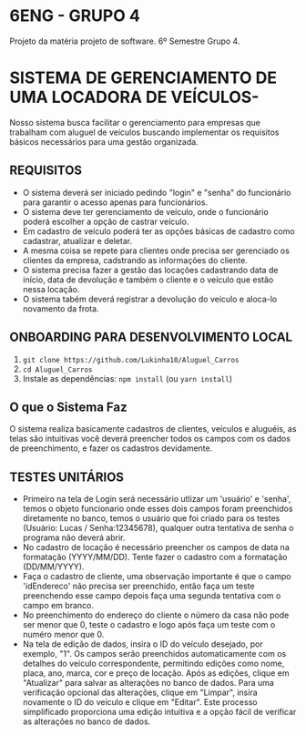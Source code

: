 # 6ENG - GRUPO 4
Projeto da matéria projeto de software. 6º Semestre Grupo 4.

# SISTEMA DE GERENCIAMENTO DE UMA LOCADORA DE VEÍCULOS-
  Nosso sistema busca facilitar o gerenciamento para empresas que trabalham com aluguel de veículos buscando implementar os requisitos básicos necessários para uma gestão organizada.

## REQUISITOS
- O sistema deverá ser iniciado pedindo "login" e "senha" do funcionário para garantir o acesso apenas para funcionários.
- O sistema deve ter gerenciamento de veículo, onde o funcionário poderá escolher a opção de castrar veículo.
- Em cadastro de veículo poderá ter as opções básicas de cadastro como cadastrar, atualizar e deletar.
- A mesma coisa se repete para clientes onde precisa ser gerenciado os clientes da empresa, cadstrando as informações do cliente.
- O sistema precisa fazer a gestão das locações cadastrando data de início, data de devolução e também o cliente e o veículo que estão nessa locação.
- O sistema tabém deverá registrar a devolução do veículo e aloca-lo novamento da frota.

## ONBOARDING PARA DESENVOLVIMENTO LOCAL
1.  `git clone https://github.com/Lukinha10/Aluguel_Carros`
2.  `cd Aluguel_Carros`
3. Instale as dependências: `npm install` (ou `yarn install`)

##  O que o Sistema Faz
O sistema realiza basicamente cadastros de clientes, veículos e aluguéis, as telas são intuitivas você deverá preencher todos os campos com os dados de preenchimento, e fazer os cadastros devidamente.

## TESTES UNITÁRIOS
- Primeiro na tela de Login será necessário utlizar um 'usuário' e 'senha', temos o objeto funcionario onde esses dois campos foram preenchidos diretamente no banco, temos o usuário que foi criado para os testes (Usuário: Lucas / Senha:12345678), qualquer outra tentativa de senha o programa não deverá abrir.
- No cadastro de locação é necessário preencher os campos de data na formatação (YYYY/MM/DD). Tente fazer o cadastro com a formatação (DD/MM/YYYY).
- Faça o cadastro de cliente, uma observação importante é que o campo 'idEndereco' não precisa ser preenchido, então faça um teste preenchendo esse campo depois faça uma segunda tentativa com o campo em branco.
- No preenchimento do endereço do cliente o número da casa não pode ser menor que 0, teste o cadastro e logo após faça um teste com o numéro menor que 0.
- Na tela de edição de dados, insira o ID do veículo desejado, por exemplo, "1". Os campos serão preenchidos automaticamente com os detalhes do veículo correspondente, permitindo edições como nome, placa, ano, marca, cor e preço de locação. Após as edições, clique em "Atualizar" para salvar as alterações no banco de dados. Para uma verificação opcional das alterações, clique em "Limpar", insira novamente o ID do veículo e clique em "Editar". Este processo simplificado proporciona uma edição intuitiva e a opção fácil de verificar as alterações no banco de dados.
